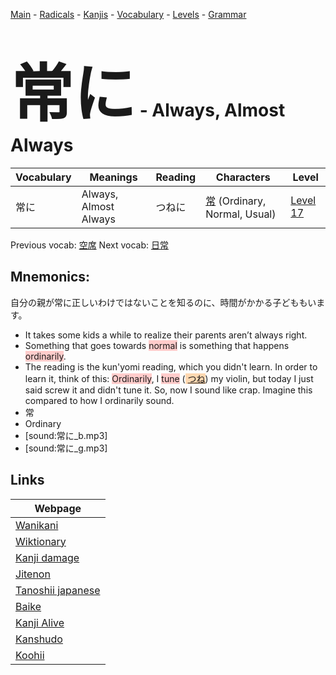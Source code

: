 <style> bigfont {font-size: 100px}</style>
[Main](../README.md) -
[Radicals](../radicals.md) -
[Kanjis](../kanjis.md) -
[Vocabulary](../vocabulary.md) -
[Levels](../levels.md) -
[Grammar](../grammar.md)
# <bigfont> 常に</bigfont> - Always, Almost Always 

| Vocabulary | Meanings | Reading | Characters | Level |
| --- | --- | --- | --- | --- |
| 常に | Always, Almost Always | つねに |  [常](../kanjis/常.md) (Ordinary, Normal, Usual) | [Level 17](../levels/wk_level17.md) |

Previous vocab: [空席](空席.md) Next vocab: [日常](日常.md) 

## Mnemonics:
自分の親が常に正しいわけではないことを知るのに、時間がかかる子どももいます。
* It takes some kids a while to realize their parents aren’t always right.
* Something that goes towards <span style="background-color:#ffcccb"> normal</span> is something that happens <span style="background-color:#ffcccb"> ordinarily</span>.
* The reading is the kun'yomi reading, which you didn't learn. In order to learn it, think of this: <span style="background-color:#ffcccb"> Ordinarily</span>, I <span style="background-color:#ffcccb"> tune</span> (<span style="background-color:#fed8b1"> [つね](https://jisho.org/search/つね)</span>) my violin, but today I just said screw it and didn't tune it. So, now I sound like crap. Imagine this compared to how I ordinarily sound.
* 常
* Ordinary
* [sound:常に_b.mp3]
* [sound:常に_g.mp3]


## Links 

| Webpage |
| --- |
| [Wanikani          ](https://www.wanikani.com/kanji/常に) |
| [Wiktionary        ](https://en.wiktionary.org/wiki/常に) |
| [Kanji damage      ](http://www.kanjidamage.com/kanji/search?utf8=✓&q=常に) |
| [Jitenon           ](https://jitenon.com/kanji/常に) |
| [Tanoshii japanese ](https://www.tanoshiijapanese.com/dictionary/kanji.cfm?k=常に) |
| [Baike             ](https://baike.baidu.com/item/常に) |
| [Kanji Alive       ](https://app.kanjialive.com/常に) |
| [Kanshudo          ](https://www.kanshudo.com/searchmn?q=常に) |
| [Koohii            ](https://kanji.koohii.com/study/kanji/常に) |
